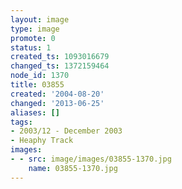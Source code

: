```yaml
---
layout: image
type: image
promote: 0
status: 1
created_ts: 1093016679
changed_ts: 1372159464
node_id: 1370
title: 03855
created: '2004-08-20'
changed: '2013-06-25'
aliases: []
tags:
- 2003/12 - December 2003
- Heaphy Track
images:
- - src: image/images/03855-1370.jpg
    name: 03855-1370.jpg
---
```


